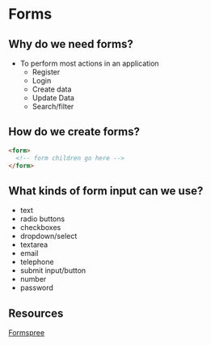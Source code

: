 # Forms

## Why do we need forms?

- To perform most actions in an application
  - Register
  - Login
  - Create data
  - Update Data
  - Search/filter

## How do we create forms?

```html
<form>
  <!-- form children go here -->
</form>
```

## What kinds of form input can we use?

- text
- radio buttons
- checkboxes
- dropdown/select
- textarea
- email
- telephone
- submit input/button
- number
- password

## Resources

[Formspree](https://formspree.io/)